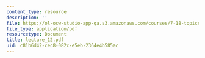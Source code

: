 ```yaml
---
content_type: resource
description: ''
file: https://ol-ocw-studio-app-qa.s3.amazonaws.com/courses/7-18-topics-in-experimental-biology-fall-2005/c81b6d42cec8082ce5eb2364e4b585ac_lecture_12.pdf
file_type: application/pdf
resourcetype: Document
title: lecture_12.pdf
uid: c81b6d42-cec8-082c-e5eb-2364e4b585ac
---
```


